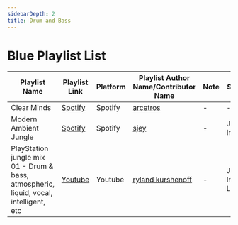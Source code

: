 ```yaml
---
sidebarDepth: 2
title: Drum and Bass
---
```


# Blue Playlist List

| Playlist Name | Playlist Link | Platform | Playlist Author Name/Contributor Name | Note | Subgenre |
| -------------- |-------------- | -------- | ------- | ------- | -------- |
| Clear Minds | [Spotify](https://open.spotify.com/playlist/3Nd8GRC4ODDdsH5qsTb3gt?si=12b68600674e43d2) | Spotify  | [arcetros](https://open.spotify.com/user/arkanumufid?si=0504f9b2baff4083)| - | - |
| Modern Ambient Jungle | [Spotify](https://open.spotify.com/playlist/6iuBlwF8Alwa438WwrOyZi?si=3ac2250bf5634a7f) | Spotify | [sjey](https://open.spotify.com/user/21i2ktuqsoz25bb6x5i7j2kdq?si=8f0d49ce9aa2429e) | - | Jungle, Intelligent |
| PlayStation jungle mix 01 - Drum & bass, atmospheric, liquid, vocal, intelligent, etc | [Youtube](https://www.youtube.com/watch?v=Do5_wU9X1pc&t=685s&pp=ygUKbGlxdWlkIGRuYg%3D%3D) | Youtube | [ryland kurshenoff](https://www.youtube.com/@ryland.kurshenoff) | - | Jungle, Intelligent, Liquid |
